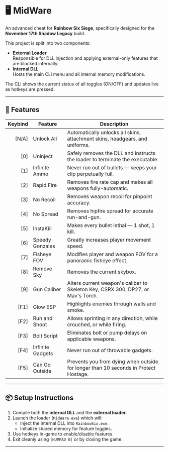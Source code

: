 # 🖥️ MidWare

An advanced cheat for **Rainbow Six Siege**, specifically designed for the **November 17th Shadow Legacy** build.

This project is split into two components:

- **External Loader**  
  Responsible for DLL injection and applying external-only features that are blocked internally.
- **Internal DLL**  
  Hosts the main CLI menu and all internal memory modifications.

The CLI shows the current status of all toggles (ON/OFF) and updates live as hotkeys are pressed.

---

## 🔧 Features

| Keybind | Feature            | Description                                                                                   |
|--------:|--------------------|-----------------------------------------------------------------------------------------------|
|   [N/A] | Unlock All         | Automatically unlocks all skins, attachment skins, headgears, and uniforms.                   |
|   [0]   | Uninject           | Safely removes the DLL and instructs the loader to terminate the executable.                  |
|   [1]   | Infinite Ammo      | Never run out of bullets — keeps your clip perpetually full.                                  |
|   [2]   | Rapid Fire         | Removes fire rate cap and makes all weapons fully-automatic.                                  |
|   [3]   | No Recoil          | Removes weapon recoil for pinpoint accuracy.                                                  |
|   [4]   | No Spread          | Removes hipfire spread for accurate run-and-gun.                                              |
|   [5]   | InstaKill          | Makes every bullet lethal — 1 shot, 1 kill.                                                   |
|   [6]   | Speedy Gonzales    | Greatly increases player movement speed.                                                      |
|   [7]   | Fisheye FOV        | Modifies player and weapon FOV for a panoramic fisheye effect.                                |
|   [8]   | Remove Sky         | Removes the current skybox.                                                                   |
|   [9]   | Gun Caliber        | Alters current weapon's caliber to Skeleton Key, CSRX 300, DP27, or Mav's Torch.              |
|   [F1]  | Glow ESP           | Highlights enemies through walls and smoke.                                                   |
|   [F2]  | Run and Shoot      | Allows sprinting in any direction, while crouched, or while firing.                           |
|   [F3]  | Bolt Script        | Eliminates bolt or pump delays on applicable weapons.                                         |
|   [F4]  | Infinite Gadgets   | Never run out of throwable gadgets.                                                           |
|   [F5]  | Can Go Outside     | Prevents you from dying when outside for longer than 10 seconds in Protect Hostage.           |


---

## 📦 Setup Instructions

1. Compile both the **internal DLL** and the **external loader**.
2. Launch the loader (`MidWare.exe`) which will:
   - Inject the internal DLL into `RainbowSix.exe`.
   - Initialize shared memory for feature toggles.
3. Use hotkeys in-game to enable/disable features.
4. Exit cleanly using `[NUMPAD 0]` or by closing the game.

---
